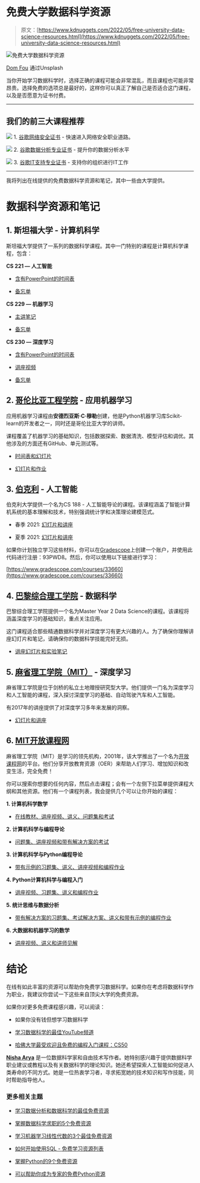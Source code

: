 # 免费大学数据科学资源

> 原文：[https://www.kdnuggets.com/2022/05/free-university-data-science-resources.html](https://www.kdnuggets.com/2022/05/free-university-data-science-resources.html)

![免费大学数据科学资源](../Images/ddd059c2fa4917bfb1fac81cf526d796.png)

[Dom Fou](https://unsplash.com/@domlafou) 通过Unsplash

当你开始学习数据科学时，选择正确的课程可能会非常混乱，而且课程也可能非常昂贵。选择免费的选项总是最好的，这样你可以真正了解自己是否适合这门课程，以及是否愿意为证书付费。

* * *

## 我们的前三大课程推荐

![](../Images/0244c01ba9267c002ef39d4907e0b8fb.png) 1\. [谷歌网络安全证书](https://www.kdnuggets.com/google-cybersecurity) - 快速进入网络安全职业道路。

![](../Images/e225c49c3c91745821c8c0368bf04711.png) 2\. [谷歌数据分析专业证书](https://www.kdnuggets.com/google-data-analytics) - 提升你的数据分析水平

![](../Images/0244c01ba9267c002ef39d4907e0b8fb.png) 3\. [谷歌IT支持专业证书](https://www.kdnuggets.com/google-itsupport) - 支持你的组织进行IT工作

* * *

我将列出在线提供的免费数据科学资源和笔记，其中一些由大学提供。

# 数据科学资源和笔记

## 1\. 斯坦福大学 - 计算机科学

斯坦福大学提供了一系列的数据科学课程。其中一门特别的课程是计算机科学课程，包含：

**CS 221 — 人工智能**

+   [含有PowerPoint的时间表](https://web.stanford.edu/class/archive/cs/cs221/cs221.1196/#schedule)

+   [备忘单](https://stanford.edu/~shervine/teaching/cs-221/)

**CS 229 — 机器学习**

+   [主讲笔记](https://cs229.stanford.edu/lectures-spring2022/master.pdf)

+   [备忘单](https://stanford.edu/~shervine/teaching/cs-229/)

**CS 230 — 深度学习**

+   [含有PowerPoint的时间表](https://cs230.stanford.edu/syllabus/)

+   [讲座视频](https://cs230.stanford.edu/lecture/)

+   [备忘单](https://stanford.edu/~shervine/teaching/cs-230/)

## 2\. [哥伦比亚工程学院](https://www.cs.columbia.edu/) - 应用机器学习

应用机器学习课程由**安德烈亚斯·C·穆勒**创建，他是Python机器学习库Scikit-learn的开发者之一，同时还是哥伦比亚大学的讲师。

课程覆盖了机器学习的基础知识，包括数据探索、数据清洗、模型评估和调优。其他涉及的方面还有GitHub、单元测试等。

+   [时间表和幻灯片](https://www.cs.columbia.edu/~amueller/comsw4995s20/schedule/)

+   [幻灯片和作业](https://github.com/amueller/COMS4995-s19)

## 3\. [伯克利](http://ai.berkeley.edu/home.html) - 人工智能

伯克利大学提供一个名为CS 188 - 人工智能导论的课程。该课程涵盖了智能计算机系统的基本理解和技术，特别强调统计学和决策理论建模范式。

+   春季 2021: [幻灯片和讲座](https://inst.eecs.berkeley.edu/~cs188/sp21/)

+   夏季 2021: [幻灯片和讲座](https://inst.eecs.berkeley.edu/~cs188/su21/)

如果你计划独立学习这些材料，你可以在[Gradescope](https://www.gradescope.com/)上创建一个账户，并使用此代码进行注册：93PWD8。然后，你可以使用以下链接进行学习：

[https://www.gradescope.com/courses/33660](https://www.gradescope.com/courses/33660)

## 4\. [巴黎综合理工学院](https://www.ip-paris.fr/education/masters/mention-mathematiques-appliquees-statistiques/master-year-2-data-science) - 数据科学

巴黎综合理工学院提供一个名为Master Year 2 Data Science的课程。该课程将涵盖深度学习的基础知识，重点关注应用。

这门课程适合那些精通数据科学并对深度学习有更大兴趣的人。为了确保你理解讲座幻灯片和笔记，请确保你的数据科学技能完好无损。

+   [讲座幻灯片和实验笔记](https://m2dsupsdlclass.github.io/lectures-labs/)

## 5\. [麻省理工学院（MIT）](https://www.mit.edu/) - 深度学习

麻省理工学院是位于剑桥的私立土地赠授研究型大学。他们提供一门名为深度学习和人工智能的课程，深入探讨深度学习的基础、自动驾驶汽车和人工智能。

有2017年的讲座提供了对深度学习多年来发展的洞察。

+   [幻灯片和讲座](https://deeplearning.mit.edu/)

## 6\. [MIT开放课程网](https://ocw.mit.edu/)

麻省理工学院（MIT）是学习的领先机构，2001年，该大学推出了一个名为[开放课程网](https://ocw.mit.edu/index.htm)的平台。他们分享开放教育资源（OER）来帮助人们学习、增加知识和改变生活，完全免费！

你可以搜索你想要的任何内容，然后点击课程；会有一个左侧下拉菜单提供课程大纲和其他资源。他们有一个课程列表，我会提供几个可以让你开始的课程：

**1\. 计算机科学数学**

+   [在线教材、讲座视频、讲义、问题集和考试](https://ocw.mit.edu/courses/mathematics-for-computer-science/)

**2\. 计算机科学与编程导论**

+   [问题集、讲座视频和带有解决方案的考试](https://ocw.mit.edu/courses/6-00-introduction-to-computer-science-and-programming-fall-2008/)

**3\. 计算机科学与Python编程导论**

+   [带有示例的习题集、讲义、讲座视频和编程作业](https://ocw.mit.edu/courses/6-0001-introduction-to-computer-science-and-programming-in-python-fall-2016/)

**4\. Python计算机科学与编程入门**

+   [讲座视频、习题集、讲义和编程作业](https://ocw.mit.edu/courses/6-0002-introduction-to-computational-thinking-and-data-science-fall-2016/)

**5\. 统计思维与数据分析**

+   [带有解决方案的习题集、考试解决方案、讲义和带有示例的编程作业](https://ocw.mit.edu/courses/15-075j-statistical-thinking-and-data-analysis-fall-2011/)

**6\. 大数据和机器学习的数学**

+   [讲座视频、讲义和讲师见解](https://ocw.mit.edu/courses/res-ll-005-mathematics-of-big-data-and-machine-learning-january-iap-2020/)

# 结论

在线有如此丰富的资源可以帮助你免费学习数据科学。如果你在考虑将数据科学作为职业，我建议你尝试一下这些来自顶尖大学的免费资源。

如果你对更多免费课程感兴趣，可以阅读：

+   如果你没有钱但想学习数据科学

+   [学习数据科学的最佳YouTube频道](/2022/04/top-youtube-channels-learning-data-science.html)

+   [哈佛大学最受欢迎且免费的编程入门课程：CS50](/2022/03/popular-intro-programming-course-harvard-free.html)

**[Nisha Arya](https://www.linkedin.com/in/nisha-arya-ahmed/)** 是一位数据科学家和自由技术写作者。她特别感兴趣于提供数据科学职业建议或教程以及有关数据科学的理论知识。她还希望探索人工智能如何促进人类寿命的不同方式。她是一位热衷学习者，寻求拓宽她的技术知识和写作技能，同时帮助指导他人。

### 更多相关主题

+   [学习数据分析和数据科学的最佳免费资源](https://www.kdnuggets.com/2024/03/365datascience-best-free-resources-learn-data-analysis-data-science)

+   [掌握数据科学求职的5个免费资源](https://www.kdnuggets.com/5-free-resources-to-master-your-data-science-job-search)

+   [学习机器学习线性代数的3个最佳免费资源](https://www.kdnuggets.com/2022/03/top-3-free-resources-learn-linear-algebra-machine-learning.html)

+   [如何开始使用SQL - 免费学习资源列表](https://www.kdnuggets.com/2022/10/get-running-sql-list-free-learning-resources.html)

+   [掌握Python的9个免费资源](https://www.kdnuggets.com/2022/11/9-free-resources-master-python.html)

+   [可以帮助你成为专家的免费Python资源](https://www.kdnuggets.com/free-python-resources-that-can-help-you-become-a-pro)
